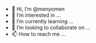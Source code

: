 - 👋 Hi, I’m @menyomen
- 👀 I’m interested in ...
- 🌱 I’m currently learning ...
- 💞️ I’m looking to collaborate on ...
- 📫 How to reach me ...

<!---
menyomen/menyomen is a ✨ special ✨ repository because its `README.md` (this file) appears on your GitHub profile.
You can click the Preview link to take a look at your changes.
--->
